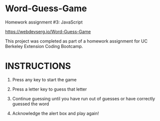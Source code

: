 # Word-Guess-Game
Homework assignment #3: JavaScript

https://webdevserg.io/Word-Guess-Game

This project was completed as part of a homework assignment for UC Berkeley Extension Coding Bootcamp.

# INSTRUCTIONS
1. Press any key to start the game

2. Press a letter key to guess that letter

3. Continue guessing until you have run out of guesses or have correctly guessed the word

4. Acknowledge the alert box and play again! 
